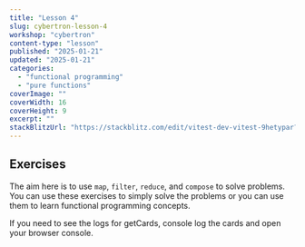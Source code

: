 ```yaml
---
title: "Lesson 4"
slug: cybertron-lesson-4
workshop: "cybertron"
content-type: "lesson"
published: "2025-01-21"
updated: "2025-01-21"
categories:
  - "functional programming"
  - "pure functions"
coverImage: ""
coverWidth: 16
coverHeight: 9
excerpt: ""
stackBlitzUrl: "https://stackblitz.com/edit/vitest-dev-vitest-9hetypar?embed=1&file=src%2Flevel4.ts&hideExplorer=1&hideNavigation=1&view=editor"
---
```


## Exercises

The aim here is to use `map`, `filter`, `reduce`, and `compose` to solve problems. You can use these exercises to simply solve the problems or you can use them to learn functional programming concepts.

If you need to see the logs for getCards, console log the cards and open your browser console.



